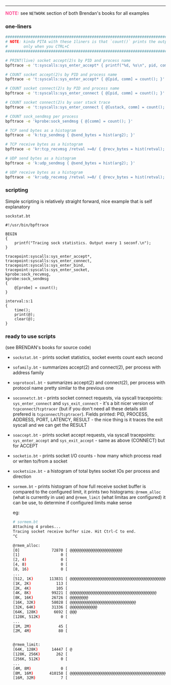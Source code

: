 ---

<span style="color:#ff4d94">**NOTE:**</span> see `NETWORK` section of both Brendan's
books for all examples

### one-liners

```sh
###############################################################################
# NOTE: kinda PITA with these 1liners is that `count()` prints the output
#       only when you CTRL+C
###############################################################################

# PRINT(live) socket accept(2)s by PID and process name
bpftrace -e 't:syscalls:sys_enter_accept* { printf("%d, %s\n", pid, comm); }'

# COUNT socket accept(2)s by PID and process name
bpftrace -e 't:syscalls:sys_enter_accept* { @[pid, comm] = count(); }'

# COUNT socket connect(2)s by PID and process name
bpftrace -e 't:syscalls:sys_enter_connect { @[pid, comm] = count(); }'

# COUNT socket connect(2)s by user stack trace
bpftrace -e 't:syscalls:sys_enter_connect { @[ustack, comm] = count(); }'

# COUNT sock_sendmsg per process
bpftrace -e 'kprobe:sock_sendmsg { @[comm] = count(); }'

# TCP send bytes as a histogram
bpftrace -e 'k:tcp_sendmsg { @send_bytes = hist(arg2); }'

# TCP receive bytes as a histogram
bpftrace -e 'kr:tcp_recvmsg /retval >=0/ { @recv_bytes = hist(retval); }'

# UDP send bytes as a histogram
bpftrace -e 'k:udp_sendmsg { @send_bytes = hist(arg2); }'

# UDP receive bytes as a histogram
bpftrace -e 'kr:udp_recvmsg /retval >=0/ { @recv_bytes = hist(retval); }'
```

### scripting

Simple scripting is relatively straight forward, nice example that is self explanatory

`sockstat.bt`

```bt
#!/usr/bin/bpftrace

BEGIN
{
    printf("Tracing sock statistics. Output every 1 seconf.\n");
}

tracepoint:syscalls:sys_enter_accept*,
tracepoint:syscalls:sys_enter_connect,
tracepoint:syscalls:sys_enter_bind,
tracepoint:syscalls:sys_enter_socket,
kprobe:sock_recvmsg,
kprobe:sock_sendmsg
{
    @[probe] = count();
}

interval:s:1
{
    time();
    print(@);
    clear(@);
}
```

### ready to use scripts

(see BRENDAN's books for source code)

- `sockstat.bt` - prints socket statistics, socket events count each second
- `sofamily.bt` - summarizes accept(2) and connect(2), per process with address family
- `soprotocol.bt` - summarizes accept(2) and connect(2), per process with protocol name
                    pretty similar to the previous one
- `soconnetct.bt` - prints socket connect requests, via syscall tracepoints:
                    `sys_enter_connect` and `sys_exit_connect` - it's a bit nicer
                    version of `tcpconnect`/`tcptracer` (but if you don't need all these details
                    still prefered is `tcpconnect`/`tcptracer`). Fields printed:
                    PID, PROCESS, ADDRESS, PORT, LATENCY, RESULT - the nice thing
                    is it traces the exit syscall and we can get the RESULT
- `soaccept.bt` - prints socket accept requests, via syscall tracepoints:
                  `sys_enter_accept` and `sys_exit_accept` - same as above (CONNECT)
                  but for ACCEPT
- `socketio.bt` - prints socket I/O counts - how many which process read or writen
                  to/from a socket
- `socketsize.bt` - a histogram of total bytes socket IOs per process and direction
- `sormem.bt` - prints histogram of how full receive socket buffer is compared
                to the configured limit, it prints two histograms: `@rmem_alloc`
                (what is currently in use) and `@rmem_limit` (what limitas are configured)
                it can be use, to determine if configured limits make sense

    eg:
    ```sh
    # sormem.bt
    Attaching 4 probes...
    Tracing socket receive buffer size. Hit Ctrl-C to end.
    ^C

    @rmem_alloc:
    [0]              72870 [ @@@@@@@@@@@@@@@@@@@@@@@                       ]
    [1]                  0 [                                               ]
    [2, 4)               0 [                                               ]
    [4, 8)               0 [                                               ]
    [8, 16)              0 [                                               ]
    ...
    [512, 1K)       113831 [ @@@@@@@@@@@@@@@@@@@@@@@@@@@@@@@@@@@@@@@@@@@@@ ]
    [1K, 2K)           113 [                                               ]
    [2K, 4K)           105 [                                               ]
    [4K, 8K)         99221 [ @@@@@@@@@@@@@@@@@@@@@@@@@@@@@@@@@@@@@@        ]
    [8K, 16K)        26726 [ @@@@@@@@                                      ]
    [16K, 32K)       58028 [ @@@@@@@@@@@@@@@@@@@@@@@@@@@@@                 ]
    [32K, 64K)       31336 [ @@@@@@@@@@@@                                  ]
    [64K, 128K)       6692 [ @@@                                           ]
    [128K, 512K)         0 [                                               ]
    ...
    [1M, 2M)            45 [                                               ]
    [2M, 4M)            80 [                                               ]


    @rmem_limit:
    [64K, 128K)      14447 [ @                                             ]
    [128K, 256K)       262 [                                               ]
    [256K, 512K)         0 [                                               ]
    ...
    [4M, 8M)             0 [                                               ]
    [8M, 16M)       410158 [ @@@@@@@@@@@@@@@@@@@@@@@@@@@@@@@@@@@@@@@@@@@@@ ]
    [16M, 32M)           7 [                                               ]

    ```
